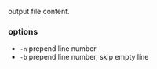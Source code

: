 output file content.

### options
- `-n` prepend line number
- `-b` prepend line number, skip empty line